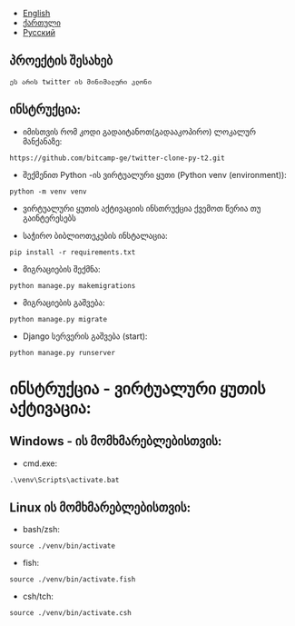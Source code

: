 - [English](https://github.com/bitcamp-group-2/twitter-clone-py-t2/blob/george/readme.md)
- [ქართული](https://github.com/bitcamp-group-2/twitter-clone-py-t2/blob/george/redme.ge.md)
- [Русский](https://github.com/bitcamp-group-2/twitter-clone-py-t2/blob/george/readme.ru.md)

## პროექტის შესახებ
    ეს არის twitter ის მინიმალური კლონი

## ინსტრუქცია:
- იმისთვის რომ კოდი გადაიტანოთ(გადააკოპირო) ლოკალურ მანქანაზე:
```
https://github.com/bitcamp-ge/twitter-clone-py-t2.git
```

- შექმენით Python -ის ვირტუალური ყუთი (Python venv (environment)):
```
python -m venv venv
```

- ვირტუალური ყუთის აქტივაციის ინსთრუქცია ქვემოთ წერია თუ გაინტერესებს

- საჭირო ბიბლიოთეკების ინსტალაცია:
```
pip install -r requirements.txt
```

- მიგრაციების შექმნა:
```
python manage.py makemigrations
```

- მიგრაციების გაშვება:
```
python manage.py migrate
```

- Django სერვერის გაშვება (start):
```
python manage.py runserver
```


# ინსტრუქცია - ვირტუალური ყუთის აქტივაცია:

## Windows - ის მომხმარებლებისთვის:
- cmd.exe:
```
.\venv\Scripts\activate.bat
```

## Linux ის მომხმარებლებისთვის:
- bash/zsh:
```
source ./venv/bin/activate
```

- fish:
```
source ./venv/bin/activate.fish
```

- csh/tch:
```
source ./venv/bin/activate.csh
```
